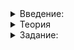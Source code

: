 <details>  
<summary>Введение:</summary>  
  
<p>Программируя на С++, вы регулярно проводите над примитивными типами <code>int</code>, <code>double</code>, <code>bool</code>, <code>char</code> и классами стандартной библиотеки <code>string</code>, <code>vector</code>, <code>map</code> различные операции:</p>

<ul>
<li>арифметические,</li>
<li>логические,</li>
<li>операции сравнения и присваивания.</li>
</ul>

<p>Возможно, вы воспринимаете это как магию встроенных типов. Но волшебник — вы сами. В этой теме изучим перегрузку операций — мощное средство С++, которое позволяет определить набор операций для ваших собственных классов и структур. На примере класса <code>Rational</code> вы освоите перегрузку и научите свой код естественным образом манипулировать обыкновенными дробями.</p>
  
</details>  

<details>  
<summary>Теория</summary>
  
  # Перегрузка операторов ввода-вывода

Начав использовать в коде собственные типы данных, вы быстро поймёте, что надо вводить и выводить классы и структуры, которые позволяют программе оперировать такими типами. Для этого используют перегрузку.

Перегрузка операторов позволяет нескольким вариантам использования оператора одновременно существовать в одной области видимости. Имя у вариантов одинаковое, а типы параметров, к которым они применяются, — разные.

Термин «перегрузка»‎ — не слишком удачная калька с [overloading](https://en.cppreference.com/w/cpp/language/operators). Перегружая операторы, мы не взваливаем на них непосильную ношу. Это просто способ объявить в одной области видимости операции с одинаковыми названиями.

Но с перегрузкой нужно обращаться осторожно. Используйте её, только если она не усложнит чтение программы. Ваш код должен быть понятен другим разработчикам, и на это несколько причин:

-   Скорее всего, вы будете трудиться в команде;
-   Вы или ваши коллеги не раз станете рефакторить код;
-   Вы можете захотеть поделиться своей программой в GitHub.

Перегрузка предназначена для пользовательских типов и классов.

В прошлых уроках вы познакомились с перегрузкой операций вывода для контейнеров `vector`, `set` и `map`. Аналогично можно перегрузить оператор `<<` для ваших собственных классов, структур и перечислимых типов.

Оператор вывода в поток `<<` принимает два аргумента:

-   Ссылку на поток вывода `ostream`. Буква “o” в имени означает output.
-   Объект, выводимый в поток. Легковесные объекты передавайте по значению, а тяжеловесные — по константной ссылке.

Оператор `<<` должен возвращать ссылку на переданный ему поток, чтобы вывод нескольких объектов можно было объединять в цепочки вида `cout << value1 << value2`:

```cpp
ostream& operator<<(ostream& output, MyValue value) {
    /* Выводим содержимое объекта value в output */

    // Оператор должен вернуть ссылку на переданный поток вывода
    return output;
}

```

Оператор чтения из потока `>>` также принимает два аргумента:

-   Ссылку на поток ввода `istream`. Буква `i` в имени означает input.
-   Ссылку на объект, считываемый из потока.

Оператор `>>` должен возвращать ссылку на переданный ему поток для объединения чтения нескольких объектов в цепочку: `cin >> value1 >> value2`:

```cpp
istream& operator>>(istream& input, MyValue& value) {
    /* Считываем из потока input значение объекта value */

    // Оператор должен вернуть ссылку на переданный поток ввода
    return input;
}

```

Рассмотрим перегрузку операций ввода и вывода для структуры `Point`. Чтобы упростить код, обработка ошибок опущена:

```cpp
struct Point {
    int x;
    int y;
};

// вывод
ostream& operator<<(ostream& output, Point point) {
    output << point.x << ","s << point.y;
    return output;
}

// ввод
istream& operator>>(istream& input, Point& point) {
    int x, y;
    char comma; // переменная для считывания запятой
    input >> x >> comma >> y;
    point = Point{x, y};
    return input;
}

```

Теперь вы можете справиться с печально известными `<<` и `>>` языка С++.

</details>    

<details>  
<summary>Задание:</summary>  

## Задание

Реализуйте для класса `Rational` операции ввода и вывода в формате `числитель/знаменатель`. Гарантируется, что данные во входном потоке будут корректными.

### Подсказка

Не забудьте в операциях ввода и вывода возвращать ссылку на поток, переданный в качестве первого аргумента. Это позволит объединить несколько операций вывода в цепочки:

```cpp
cout << rational1 << " "s << rational2;
```
  
</details>

